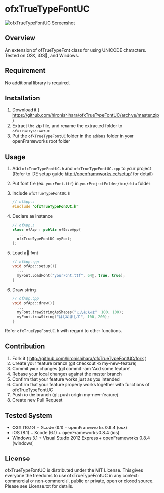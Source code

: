 # ofxTrueTypeFontUC

![ofxTrueTypeFontUC Screenshot](http://hironishihara.github.io/ofxTrueTypeFontUC/img/screenshot.png)

## Overview

An extension of ofTrueTypeFont class for using UNICODE characters. Tested on OSX, iOS, and Windows.

## Requirement

No additional library is required.

## Installation

1. Download it ( https://github.com/hironishihara/ofxTrueTypeFontUC/archive/master.zip )
1. Extract the zip file, and rename the extracted folder to ```ofxTrueTypeFontUC```
1. Put the ```ofxTrueTypeFontUC``` folder in the ```addons``` folder in your openFrameworks root folder

## Usage

1. Add ```ofxTrueTypeFontUC.h``` and ```ofxTrueTypeFontUC.cpp``` to your project  
   (Refer to IDE setup guide http://openframeworks.cc/setup/ for detail)
1. Put font file (ex. ```yourFont.ttf```) in ```yourProjectFolder/bin/data``` folder
1. Include ```ofxTrueTypeFontUC.h```

   ```cpp
   // ofApp.h
   #include "ofxTrueTypeFontUC.h"
   ```

1. Declare an instance

   ```cpp
   // ofApp.h
   class ofApp : public ofBaseApp{
     ...
     ofxTrueTypeFontUC myFont;
   };
   ```

1. Load a font

   ```cpp
   // ofApp.cpp
   void ofApp::setup(){
     ...
     myFont.loadFont("yourFont.ttf", 64, true, true);
   }
   ```

1. Draw string

   ```cpp
   // ofApp.cpp
   void ofApp::draw(){
     ...
     myFont.drawStringAsShapes("こんにちは", 100, 100);
     myFont.drawString("はじめまして", 100, 200);
   }
   ```

Refer ```ofxTrueTypeFontUC.h``` with regard to other functions.

## Contribution

1. Fork it ( http://github.com/hironishihara/ofxTrueTypeFontUC/fork )
1. Create your feature branch (git checkout -b my-new-feature)
1. Commit your changes (git commit -am 'Add some feature')
1. Rebase your local changes against the master branch
1. Confirm that your feature works just as you intended
1. Confirm that your feature properly works together with functions of ofxTrueTypeFontUC
1. Push to the branch (git push origin my-new-feature)
1. Create new Pull Request

## Tested System

- OSX (10.10) + Xcode (6.1) + openFrameworks 0.8.4 (osx)
- iOS (8.1) + Xcode (6.1) + openFrameworks 0.8.4 (ios)
- Windows 8.1 + Visual Studio 2012 Express + openFrameworks 0.8.4 (windows)

## License

ofxTrueTypeFontUC is distributed under the MIT License.
This gives everyone the freedoms to use ofxTrueTypeFontUC in any context: commercial or non-commercial, public or private, open or closed source.
Please see License.txt for details.
